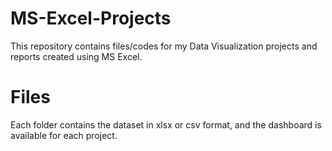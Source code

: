 # MS-Excel-Projects
This repository contains files/codes for my Data Visualization projects and reports created using MS Excel.
# Files
Each folder contains the dataset in xlsx or csv format, and the dashboard is available for each project.

